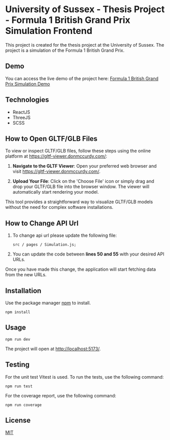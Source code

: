 # University of Sussex - Thesis Project - Formula 1 British Grand Prix Simulation Frontend

This project is created for the thesis project at the University of Sussex. The project is a simulation of the Formula 1 British Grand Prix.

## Demo

You can access the live demo of the project here: [Formula 1 British Grand Prix Simulation Demo](https://thesis.demrebicer.com)

## Technologies

- ReactJS
- ThreeJS
- SCSS

## How to Open GLTF/GLB Files

To view or inspect GLTF/GLB files, follow these steps using the online platform at https://gltf-viewer.donmccurdy.com/:

1. **Navigate to the GLTF Viewer**: Open your preferred web browser and visit https://gltf-viewer.donmccurdy.com/.

2. **Upload Your File**: Click on the 'Choose File' icon or simply drag and drop your GLTF/GLB file into the browser window. The viewer will automatically start rendering your model.

This tool provides a straightforward way to visualize GLTF/GLB models without the need for complex software installations.

## How to Change API Url

1. To change api url please update the following file:

   ```node
   src / pages / Simulation.js;
   ```

2. You can update the code between **lines 50 and 55** with your desired API URLs.

Once you have made this change, the application will start fetching data from the new URLs.

## Installation

Use the package manager [npm](https://nodejs.org/en/download/) to install.

```node
npm install
```

## Usage

```node
npm run dev
```

The project will open at [http://localhost:5173/](http://localhost:5173/).

## Testing

For the unit test Vitest is used. To run the tests, use the following command:

```node
npm run test
```

For the coverage report, use the following command:

```node
npm run coverage
```

## License

[MIT](https://choosealicense.com/licenses/mit/)
